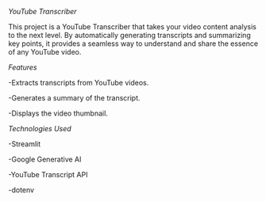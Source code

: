 *YouTube Transcriber*

This project is a YouTube Transcriber that takes your video content analysis to the next level. By automatically generating transcripts and summarizing key points, it provides a seamless way to understand and share the essence of any YouTube video.

*Features*

-Extracts transcripts from YouTube videos.

-Generates a summary of the transcript.

-Displays the video thumbnail.

*Technologies Used*

-Streamlit

-Google Generative AI

-YouTube Transcript API

-dotenv
